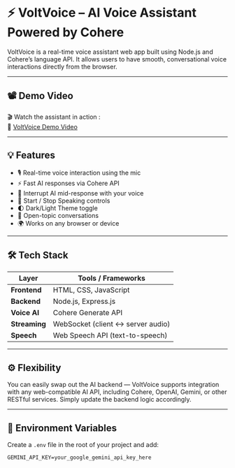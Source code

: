 # ⚡ VoltVoice – AI Voice Assistant Powered by Cohere

VoltVoice is a real-time voice assistant web app built using Node.js and Cohere’s language API. It allows users to have smooth, conversational voice interactions directly from the browser.

---

## 📽️ Demo Video

🎬 Watch the assistant in action :  
🔗 [VoltVoice Demo Video](https://drive.google.com/file/d/INSERT_YOUR_VIDEO_LINK_HERE/view)

---

## 💡 Features

- 🎙️ Real-time voice interaction using the mic  
- ⚡ Fast AI responses via Cohere API  
- 🛑 Interrupt AI mid-response with your voice  
- 🔘 Start / Stop Speaking controls  
- 🌓 Dark/Light Theme toggle  
- 💬 Open-topic conversations  
- 🌍 Works on any browser or device

---

## 🛠️ Tech Stack

| Layer        | Tools / Frameworks |
|--------------|--------------------|
| **Frontend** | HTML, CSS, JavaScript |
| **Backend**  | Node.js, Express.js |
| **Voice AI** | Cohere Generate API |
| **Streaming**| WebSocket (client ↔ server audio) |
| **Speech**   | Web Speech API (text-to-speech) |

---

## ⚙️ Flexibility

You can easily swap out the AI backend — VoltVoice supports integration with any web-compatible AI API, including Cohere, OpenAI, Gemini, or other RESTful services. Simply update the backend logic accordingly.

---

## 🧾 Environment Variables

Create a `.env` file in the root of your project and add:

```env
GEMINI_API_KEY=your_google_gemini_api_key_here

